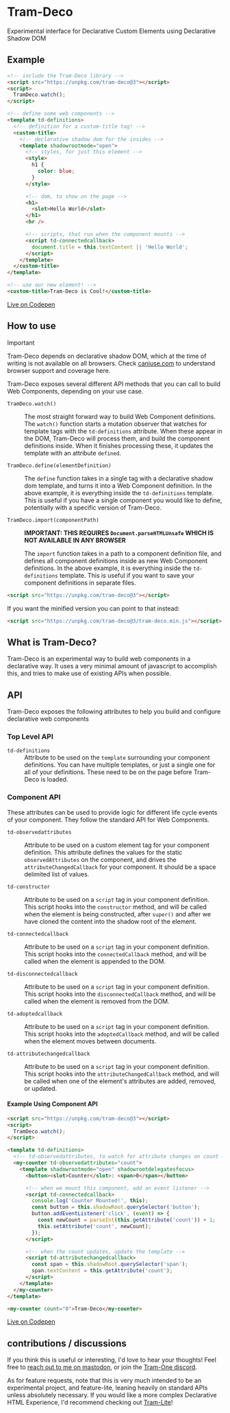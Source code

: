 # Tram-Deco

Experimental interface for Declarative Custom Elements using Declarative Shadow DOM

## Example

```html
<!-- include the Tram-Deco library -->
<script src="https://unpkg.com/tram-deco@3"></script>
<script>
  TramDeco.watch();
</script>

<!-- define some web components -->
<template td-definitions>
  <!-- definition for a custom-title tag! -->
  <custom-title>
    <!-- declarative shadow dom for the insides -->
    <template shadowrootmode="open">
      <!-- styles, for just this element -->
      <style>
        h1 {
          color: blue;
        }
      </style>

      <!-- dom, to show on the page -->
      <h1>
        <slot>Hello World</slot>
      </h1>
      <hr />

      <!-- scripts, that run when the component mounts -->
      <script td-connectedcallback>
        document.title = this.textContent || 'Hello World';
      </script>
    </template>
  </custom-title>
</template>

<!-- use our new element! -->
<custom-title>Tram-Deco is Cool!</custom-title>
```

[Live on Codepen](https://codepen.io/JRJurman/pen/NWJeOOz)

## How to use

> [!important]
>
> Tram-Deco depends on declarative shadow DOM, which at the time of writing is not available on all browsers. Check
> [caniuse.com](https://caniuse.com/declarative-shadow-dom) to understand browser support and coverage here.

Tram-Deco exposes several different API methods that you can call to build Web Components, depending on your use case.

<dl>
<dt><code>TramDeco.watch()</code></dt>
<dd>

The most straight forward way to build Web Component definitions. The `watch()` function starts a mutation observer that
watches for template tags with the `td-definitions` attribute. When these appear in the DOM, Tram-Deco will process
them, and build the component definitions inside. When it finishes processing these, it updates the template with an
attribute `defined`.

</dd>
<dt><code>TramDeco.define(elementDefinition)</code></dt>
<dd>

The `define` function takes in a single tag with a declarative shadow dom template, and turns it into a Web Component
definition. In the above example, it is everything inside the `td-definitions` template. This is useful if you have a
single component you would like to define, potentially with a specific version of Tram-Deco.

</dd>
<dt><code>TramDeco.import(componentPath)</code></dt>
<dd>

**IMPORTANT: THIS REQUIRES `Document.parseHTMLUnsafe` WHICH IS NOT AVAILABLE IN ANY BROWSER**

The `import` function takes in a path to a component definition file, and defines all component definitions inside as
new Web Component definitions. In the above example, it is everything inside the `td-definitions` template. This is
useful if you want to save your component definitions in separate files.

</dd>
</dl>

```html
<script src="https://unpkg.com/tram-deco@3"></script>
```

If you want the minified version you can point to that instead:

```html
<script src="https://unpkg.com/tram-deco@3/tram-deco.min.js"></script>
```

## What is Tram-Deco?

Tram-Deco is an experimental way to build web components in a declarative way. It uses a very minimal amount of
javascript to accomplish this, and tries to make use of existing APIs when possible.

## API

Tram-Deco exposes the following attributes to help you build and configure declarative web components

### Top Level API

<dl>
<dt><code>td-definitions</code></dt>
<dd>
  Attribute to be used on the <code>template</code> surrounding your component definitions. You can have multiple templates,
  or just a single one for all of your definitions. These need to be on the page before Tram-Deco is loaded.
</dd>
</dl>

### Component API

These attributes can be used to provide logic for different life cycle events of your component. They follow the
standard API for Web Components.

<dl>
<dt><code>td-observedattributes</code></dt>
<dd>

Attribute to be used on a custom element tag for your component definition. This attribute defines the values for the
static `observedAttributes` on the component, and drives the `attributeChangedCallback` for your component. It should be
a space delimited list of values.

</dd>
<dt><code>td-constructor</code></dt>
<dd>

Attribute to be used on a `script` tag in your component definition. This script hooks into the `constructor` method,
and will be called when the element is being constructed, after `super()` and after we have cloned the content into the
shadow root of the element.

</dd>
<dt><code>td-connectedcallback</code></dt>
<dd>

Attribute to be used on a `script` tag in your component definition. This script hooks into the `connectedCallback`
method, and will be called when the element is appended to the DOM.

</dd>
<dt><code>td-disconnectedcallback</code></dt>
<dd>

Attribute to be used on a `script` tag in your component definition. This script hooks into the `disconnectedCallback`
method, and will be called when the element is removed from the DOM.

</dd>
<dt><code>td-adoptedcallback</code></dt>
<dd>

Attribute to be used on a `script` tag in your component definition. This script hooks into the `adoptedCallback`
method, and will be called when the element moves between documents.

</dd>
<dt><code>td-attributechangedcallback</code></dt>
<dd>

Attribute to be used on a `script` tag in your component definition. This script hooks into the
`attributeChangedCallback` method, and will be called when one of the element's attributes are added, removed, or
updated.

</dd>
</dl>

#### Example Using Component API

```html
<script src="https://unpkg.com/tram-deco@3"></script>
<script>
  TramDeco.watch();
</script>

<template td-definitions>
  <!-- td-observedattributes, to watch for attribute changes on count -->
  <my-counter td-observedattributes="count">
    <template shadowrootmode="open" shadowrootdelegatesfocus>
      <button><slot>Counter</slot>: <span>0</span></button>

      <!-- when we mount this component, add an event listener -->
      <script td-connectedcallback>
        console.log('Counter Mounted!', this);
        const button = this.shadowRoot.querySelector('button');
        button.addEventListener('click', (event) => {
          const newCount = parseInt(this.getAttribute('count')) + 1;
          this.setAttribute('count', newCount);
        });
      </script>

      <!-- when the count updates, update the template -->
      <script td-attributechangedcallback>
        const span = this.shadowRoot.querySelector('span');
        span.textContent = this.getAttribute('count');
      </script>
    </template>
  </my-counter>
</template>

<my-counter count="0">Tram-Deco</my-counter>
```

[Live on Codepen](https://codepen.io/JRJurman/pen/VwRqEBm)

## contributions / discussions

If you think this is useful or interesting, I'd love to hear your thoughts! Feel free to
[reach out to me on mastodon](https://fosstodon.org/@jrjurman), or join the
[Tram-One discord](https://discord.gg/dpBXAQC).

As for feature requests, note that this is very much intended to be an experimental project, and feature-lite, leaning
heavily on standard APIs unless absolutely necessary. If you would like a more complex Declarative HTML Experience, I'd
recommend checking out [Tram-Lite](https://tram-one.io/tram-lite/)!
